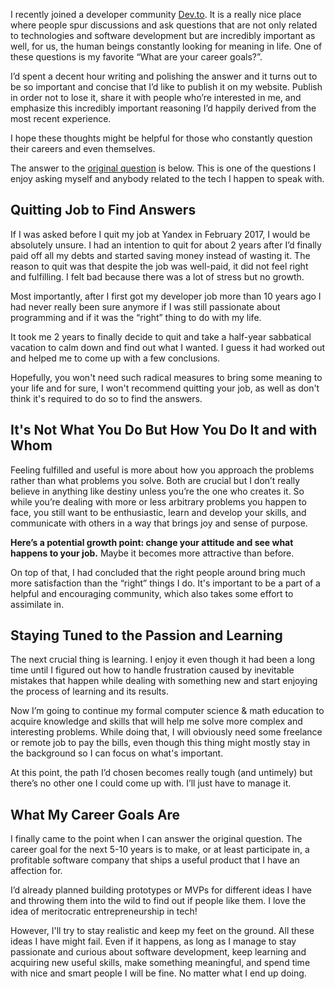 I recently joined a developer community [Dev.to](https://dev.to). It is a really nice place where people spur discussions and ask questions that are not only related to technologies and software development but are incredibly important as well, for us, the human beings constantly looking for meaning in life. One of these questions is my favorite “What are your career goals?”.

I’d spent a decent hour writing and polishing the answer and it turns out to be so important and concise that I’d like to publish it on my website. Publish in order not to lose it, share it with people who’re interested in me, and emphasize this incredibly important reasoning I’d happily derived from the most recent experience.

I hope these thoughts might be helpful for those who constantly question their careers and even themselves.

The answer to the [original question](https://dev.to/jtvanwage/what-are-your-career-goals) is below. This is one of the questions I enjoy asking myself and anybody related to the tech I happen to speak with.

## Quitting Job to Find Answers
If I was asked before I quit my job at Yandex in February 2017, I would be absolutely unsure. I had an intention to quit for about 2 years after I’d finally paid off all my debts and started saving money instead of wasting it. The reason to quit was that despite the job was well-paid, it did not feel right and fulfilling. I felt bad because there was a lot of stress but no growth.

Most importantly, after I first got my developer job more than 10 years ago I had never really been sure anymore if I was still passionate about programming and if it was the “right” thing to do with my life.

It took me 2 years to finally decide to quit and take a half-year sabbatical vacation to calm down and find out what I wanted. I guess it had worked out and helped me to come up with a few conclusions.

Hopefully, you won't need such radical measures to bring some meaning to your life and for sure, I won't recommend quitting your job, as well as don't think it's required to do so to find the answers.

## It's Not What You Do But How You Do It and with Whom
Feeling fulfilled and useful is more about how you approach the problems rather than what problems you solve. Both are crucial but I don’t really believe in anything like destiny unless you’re the one who creates it. So while you’re dealing with more or less arbitrary problems you happen to face, you still want to be enthusiastic, learn and develop your skills, and communicate with others in a way that brings joy and sense of purpose.

**Here’s a potential growth point: change your attitude and see what happens to your job.** Maybe it becomes more attractive than before.

On top of that, I had concluded that the right people around bring much more satisfaction than the “right” things I do. It's important to be a part of a helpful and encouraging community, which also takes some effort to assimilate in.

## Staying Tuned to the Passion and Learning

The next crucial thing is learning. I enjoy it even though it had been a long time until I figured out how to handle frustration caused by inevitable mistakes that happen while dealing with something new and start enjoying the process of learning and its results.

Now I’m going to continue my formal computer science & math education to acquire knowledge and skills that will help me solve more complex and interesting problems. While doing that, I will obviously need some freelance or remote job to pay the bills, even though this thing might mostly stay in the background so I can focus on what's important.

At this point, the path I’d chosen becomes really tough (and untimely) but there’s no other one I could come up with. I’ll just have to manage it.

## What My Career Goals Are

I finally came to the point when I can answer the original question. The career goal for the next 5-10 years is to make, or at least participate in, a profitable software company that ships a useful product that I have an affection for.

I’d already planned building prototypes or MVPs for different ideas I have and throwing them into the wild to find out if people like them. I love the idea of meritocratic entrepreneurship in tech!

However, I'll try to stay realistic and keep my feet on the ground. All these ideas I have might fail. Even if it happens, as long as I manage to stay passionate and curious about software development, keep learning and acquiring new useful skills, make something meaningful, and spend time with nice and smart people I will be fine. No matter what I end up doing.
